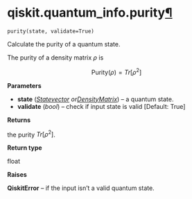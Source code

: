 <span id="qiskit-quantum-info-purity" />

# qiskit.quantum\_info.purity[¶](#qiskit-quantum-info-purity "Permalink to this headline")

<span id="undefined" />

`purity(state, validate=True)`

Calculate the purity of a quantum state.

The purity of a density matrix $\rho$ is

$$
\text{Purity}(\rho) = Tr[\rho^2]
$$

**Parameters**

*   **state** ([*Statevector*](qiskit.quantum_info.Statevector#qiskit.quantum_info.Statevector "qiskit.quantum_info.Statevector")  *or*[*DensityMatrix*](qiskit.quantum_info.DensityMatrix#qiskit.quantum_info.DensityMatrix "qiskit.quantum_info.DensityMatrix")) – a quantum state.
*   **validate** (*bool*) – check if input state is valid \[Default: True]

**Returns**

the purity $Tr[\rho^2]$.

**Return type**

float

**Raises**

**QiskitError** – if the input isn’t a valid quantum state.
